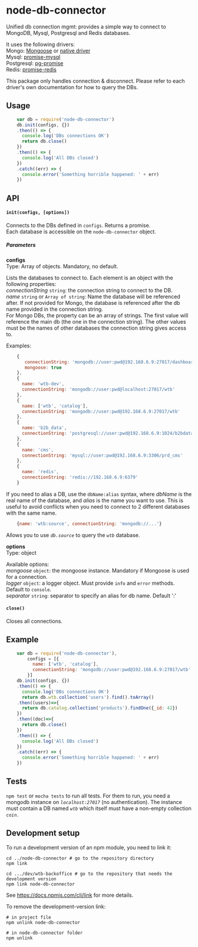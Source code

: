 # node-db-connector
Unified db connection mgmt: provides a simple way to connect to MongoDB, Mysql, Postgresql and Redis databases.

It uses the following drivers:  
Mongo: [Mongoose](http://mongoosejs.com/) or [native driver](http://mongodb.github.io/node-mongodb-native/2.2/)  
Mysql: [promise-mysql](https://github.com/lukeb-uk/node-promise-mysql)  
Postgresql: [pg-promise](https://github.com/vitaly-t/pg-promise)  
Redis: [promise-redis](https://github.com/maxbrieiev/promise-redis)

This package only handles connection & disconnect. Please refer to each driver's own documentation for how to query the DBs.

## Usage

````javascript
    var db = require('node-db-connector')
    db.init(configs, {})
    .then(() => {
      console.log('DBs connections OK')
      return db.close()
    })
    .then(() => {
      console.log('All DBs closed')
    })
    .catch((err) => {
      console.error('Something horrible happened: ' + err)
    })
````

## API

#### `init(configs, [options])`

Connects to the DBs defined in `configs`.  Returns a promise.  
Each database is accessible on the `node-db-connector` object.

##### Parameters

**configs**  
Type: Array of objects. Mandatory, no default.

Lists the databases to connect to. Each element is an object with the following properties:  
*connectionString* `string`: the connection string to connect to the DB.  
*name* `string` or `Array of string`: Name the database will be referenced after. If not provided for Mongo, the database is referenced after the db name provided in the connection string.  
For Mongo DBs, the property can be an array of strings. The first value will reference the main db (the one  in the connection string). The other values must be the names of other databases the connection string gives access to.  

Examples:

````javascript
    {
       connectionString: 'mongodb://user:pwd@192.168.6.9:27017/dashboard',
       mongoose: true
    },
    {
      name: 'wtb-dev',
      connectionString: 'mongodb://user:pwd@localhost:27017/wtb'
    },
    {
      name: ['wtb', 'catalog'],
      connectionString: 'mongodb://user:pwd@192.168.6.9:27017/wtb'
    },
    {
      name: 'b2b_data',
      connectionString: 'postgresql://user:pwd@192.168.6.9:1024/b2bdata'
    },
    {
      name: 'cms',
      connectionString: 'mysql://user:pwd@192.168.6.9:3306/prd_cms'
    },
    {
      name: 'redis',
      connectionString: 'redis://192.168.6.9:6379'
    }
````

If you need to alias a DB, use the `dbName:alias` syntax, where *dbName* is the real name of the database, and *alias* is the name you want to use. This is useful to avoid conflicts when you need to connect to 2 different databases with the same name.

````javascript
    {name: 'wtb:source', connectionString: 'mongodb://...'}
````
Allows you to use *`db.source`* to query the *`wtb`* database.


**options**  
Type: object

Available options:  
*mongoose* `object`: the mongoose instance. Mandatory if Mongoose is used for a connection.  
*logger* `object`: a logger object. Must provide `info` and `error` methods. Default to `console`.  
*separator* `string`: separator to specify an alias for db name. Default ':'


#### `close()`

Closes all connections.

## Example

````javascript
    var db = require('node-db-connector'),
        configs = [{
          name: ['wtb', 'catalog'],
          connectionString: 'mongodb://user:pwd@192.168.6.9:27017/wtb'
        }]
    db.init(configs, {})
    .then(() => {
      console.log('DBs connections OK')
      return db.wtb.collection('users').find().toArray()
    .then((users)=>{
      return db.catalog.collection('products').findOne({_id: 42})
    })
    .then((doc)=>{
      return db.close()
    })
    .then(() => {
      console.log('All DBs closed')
    })
    .catch((err) => {
      console.error('Something horrible happened: ' + err)
    })
````

## Tests

`npm test` or `mocha tests` to run all tests. For them to run, you need a mongodb instance on *`localhost:27017`* (no authentication). The instance must contain a DB named *`wtb`* which itself must have a non-empty collection *`coin`*.

## Development setup

To run a development version of an npm module, you need to link it:

````shell
cd ../node-db-connector # go to the repository directory
npm link

cd .../dev/wtb-backoffice # go to the repository that needs the development version
npm link node-db-connector
````

See https://docs.npmjs.com/cli/link for more details.

To remove the development-version link:
````shell
# in project file
npm unlink node-db-connector

# in node-db-connector folder
npm unlink
````
